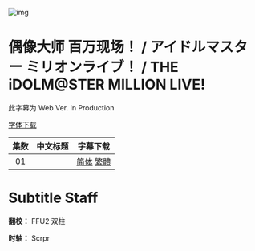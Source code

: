 ![img]()

# 偶像大师 百万现场！ / アイドルマスター ミリオンライブ！ / THE iDOLM@STER MILLION LIVE!

此字幕为 Web Ver. In Production

[字体下载]()

|集数|中文标题|字幕下载|
|:-:|:-:|:-:|
|01||[简体]() [繁體]()|

# Subtitle Staff

**翻校：** FFU2 双柱

**时轴：** Scrpr
